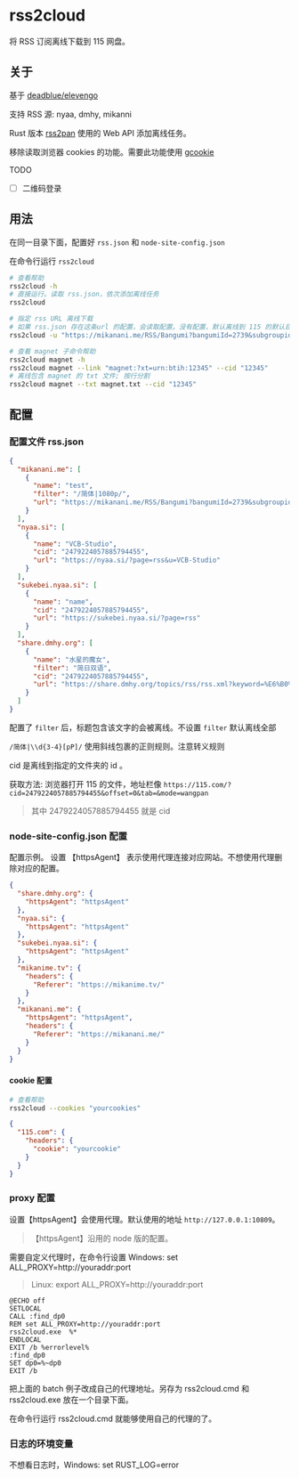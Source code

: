 # rss2cloud

将 RSS 订阅离线下载到 115 网盘。

## 关于

基于 [deadblue/elevengo](https://github.com/deadblue/elevengo)

支持 RSS 源: nyaa, dmhy, mikanni

Rust 版本 [rss2pan](https://github.com/zhifengle/rss2pan) 使用的 Web API 添加离线任务。

移除读取浏览器 cookies 的功能。需要此功能使用 [gcookie](https://github.com/zhifengle/gcookie)

TODO

- [ ] 二维码登录

## 用法

在同一目录下面，配置好 `rss.json` 和 `node-site-config.json`

在命令行运行 `rss2cloud`

```bash
# 查看帮助
rss2cloud -h
# 直接运行。读取 rss.json，依次添加离线任务
rss2cloud

# 指定 rss URL 离线下载
# 如果 rss.json 存在这条url 的配置，会读取配置。没有配置，默认离线到 115 的默认目录
rss2cloud -u "https://mikanani.me/RSS/Bangumi?bangumiId=2739&subgroupid=12"

# 查看 magnet 子命令帮助
rss2cloud magnet -h
rss2cloud magnet --link "magnet:?xt=urn:btih:12345" --cid "12345"
# 离线包含 magnet 的 txt 文件; 按行分割
rss2cloud magnet --txt magnet.txt --cid "12345"
```

## 配置

### 配置文件 rss.json

```json
{
  "mikanani.me": [
    {
      "name": "test",
      "filter": "/简体|1080p/",
      "url": "https://mikanani.me/RSS/Bangumi?bangumiId=2739&subgroupid=12"
    }
  ],
  "nyaa.si": [
    {
      "name": "VCB-Studio",
      "cid": "2479224057885794455",
      "url": "https://nyaa.si/?page=rss&u=VCB-Studio"
    }
  ],
  "sukebei.nyaa.si": [
    {
      "name": "name",
      "cid": "2479224057885794455",
      "url": "https://sukebei.nyaa.si/?page=rss"
    }
  ],
  "share.dmhy.org": [
    {
      "name": "水星的魔女",
      "filter": "简日双语",
      "cid": "2479224057885794455",
      "url": "https://share.dmhy.org/topics/rss/rss.xml?keyword=%E6%B0%B4%E6%98%9F%E7%9A%84%E9%AD%94%E5%A5%B3&sort_id=2&team_id=0&order=date-desc"
    }
  ]
}
```

配置了 `filter` 后，标题包含该文字的会被离线。不设置 `filter` 默认离线全部

`/简体|\\d{3-4}[pP]/` 使用斜线包裹的正则规则。注意转义规则

cid 是离线到指定的文件夹的 id 。

获取方法: 浏览器打开 115 的文件，地址栏像 `https://115.com/?cid=2479224057885794455&offset=0&tab=&mode=wangpan`

> 其中 2479224057885794455 就是 cid

### node-site-config.json 配置

配置示例。 设置 【httpsAgent】 表示使用代理连接对应网站。不想使用代理删除对应的配置。

```json
{
  "share.dmhy.org": {
    "httpsAgent": "httpsAgent"
  },
  "nyaa.si": {
    "httpsAgent": "httpsAgent"
  },
  "sukebei.nyaa.si": {
    "httpsAgent": "httpsAgent"
  },
  "mikanime.tv": {
    "headers": {
      "Referer": "https://mikanime.tv/"
    }
  },
  "mikanani.me": {
    "httpsAgent": "httpsAgent",
    "headers": {
      "Referer": "https://mikanani.me/"
    }
  }
}
```

#### cookie 配置

```bash
# 查看帮助
rss2cloud --cookies "yourcookies"
```

```json
{
  "115.com": {
    "headers": {
      "cookie": "yourcookie"
    }
  }
}
```

### proxy 配置

设置【httpsAgent】会使用代理。默认使用的地址 `http://127.0.0.1:10809`。

> 【httpsAgent】沿用的 node 版的配置。

需要自定义代理时，在命令行设置 Windows: set ALL_PROXY=http://youraddr:port

> Linux: export ALL_PROXY=http://youraddr:port

```batch
@ECHO off
SETLOCAL
CALL :find_dp0
REM set ALL_PROXY=http://youraddr:port
rss2cloud.exe  %*
ENDLOCAL
EXIT /b %errorlevel%
:find_dp0
SET dp0=%~dp0
EXIT /b
```

把上面的 batch 例子改成自己的代理地址。另存为 rss2cloud.cmd 和 rss2cloud.exe 放在一个目录下面。

在命令行运行 rss2cloud.cmd 就能够使用自己的代理的了。

### 日志的环境变量

不想看日志时，Windows: set RUST_LOG=error
